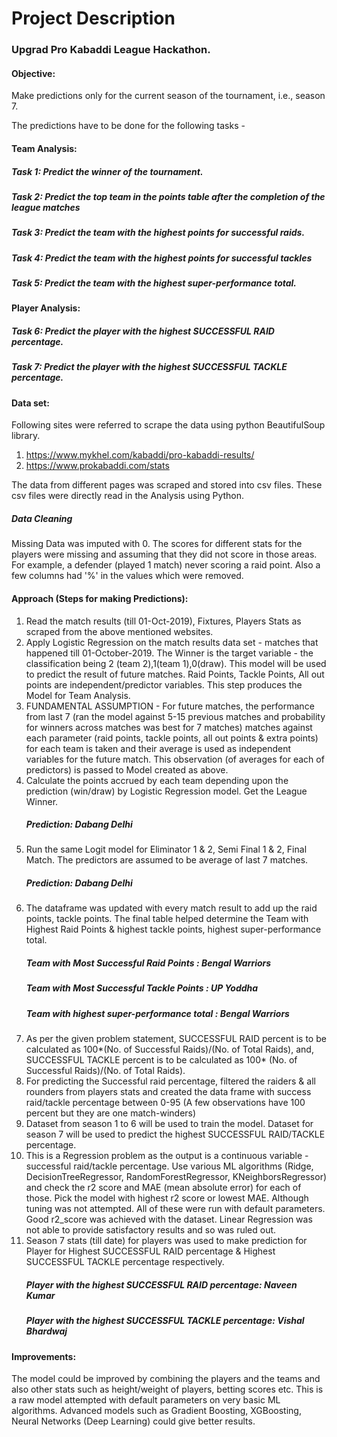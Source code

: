 # Project Description

### Upgrad Pro Kabaddi League Hackathon. 

#### Objective: 
Make predictions only for the current season of the tournament, i.e., season 7.

The predictions have to be done for the following tasks - 

#### Team Analysis:
##### Task 1: Predict the winner of the tournament.
##### Task 2: Predict the top team in the points table after the completion of the league matches
##### Task 3: Predict the team with the highest points for successful raids.
##### Task 4: Predict the team with the highest points for successful tackles
##### Task 5: Predict the team with the highest super-performance total.

#### Player Analysis:
##### Task 6: Predict the player with the highest SUCCESSFUL RAID percentage.
##### Task 7: Predict the player with the highest SUCCESSFUL TACKLE percentage. 


#### Data set:
Following sites were referred to scrape the data using python BeautifulSoup library.
1. https://www.mykhel.com/kabaddi/pro-kabaddi-results/
2. https://www.prokabaddi.com/stats

The data from different pages was scraped and stored into csv files. These csv files were directly read in the Analysis using Python.

##### Data Cleaning
Missing Data was imputed with 0. The scores for different stats for the players were missing and assuming that they did not score in those areas. For example, a defender  (played 1 match) never scoring a raid point. Also a few columns had '%' in the values which were removed.

#### Approach (Steps for making Predictions):
1. Read the match results (till 01-Oct-2019), Fixtures, Players Stats as scraped from the above mentioned websites.
2. Apply Logistic Regression on the match results data set - matches that happened till 01-October-2019. 
The Winner is the target variable - the classification being 2 (team 2),1(team 1),0(draw). This model will be used to predict the result of future matches.
Raid Points, Tackle Points, All out points are independent/predictor variables.
This step produces the Model for Team Analysis.
3. FUNDAMENTAL ASSUMPTION - For future matches, the performance from last 7 (ran the model against 5-15 previous matches and probability for winners across matches was best for 7 matches) matches against each parameter (raid points, tackle points, all out points & extra points) for each team is taken and their average is used as independent variables for the future match. This observation (of averages for each of predictors) is passed to Model created as above.
4. Calculate the points accrued by each team depending upon the prediction (win/draw) by Logistic Regression model.
Get the League Winner.
    ##### Prediction: Dabang Delhi
5. Run the same Logit model for Eliminator 1 & 2, Semi Final 1 & 2, Final Match. The predictors are assumed to be average of last 7 matches.
    ##### Prediction: Dabang Delhi
6. The dataframe was updated with every match result to add up the raid points, tackle points. The final table helped determine the Team with Highest Raid Points & highest tackle points, highest super-performance total.
    ##### Team with Most Successful Raid Points : Bengal Warriors
    ##### Team with Most Successful Tackle Points : UP Yoddha
    ##### Team with highest super-performance total : Bengal Warriors
7. As per the given problem statement, SUCCESSFUL RAID percent is to be calculated as 100*(No. of Successful Raids)/(No. of Total Raids), and, SUCCESSFUL TACKLE percent is to be calculated as 100* (No. of Successful Raids)/(No. of Total Raids).
8. For predicting the Successful raid percentage, filtered the raiders & all rounders from players stats and created the data frame with success raid/tackle percentage between 0-95 (A few observations have 100 percent but they are one match-winders)
9. Dataset from season 1 to 6 will be used to train the model. Dataset for season 7 will be used to predict the highest SUCCESSFUL RAID/TACKLE percentage.
10. This is a Regression problem as the output is a continuous variable - successful raid/tackle percentage. Use various ML algorithms (Ridge, DecisionTreeRegressor, RandomForestRegressor, KNeighborsRegressor) and check the r2 score and MAE (mean absolute error) for each of those. Pick the model with highest r2 score or lowest MAE. Although tuning was not attempted. All of these were run with default parameters. Good r2_score was achieved with the dataset.
Linear Regression was not able to provide satisfactory results and so was ruled out. 
11. Season 7 stats (till date) for players was used to make prediction for Player for Highest SUCCESSFUL RAID percentage & Highest SUCCESSFUL TACKLE percentage respectively.
    ##### Player with the highest SUCCESSFUL RAID percentage: Naveen Kumar
    ##### Player with the highest SUCCESSFUL TACKLE percentage: Vishal Bhardwaj

#### Improvements:
The model could be improved by combining the players and the teams and also other stats such as height/weight of players, betting scores etc.
This is a raw model attempted with default parameters on very basic ML algorithms.
Advanced models such as Gradient Boosting, XGBoosting, Neural Networks (Deep Learning) could give better results.




